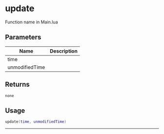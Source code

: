 # update

Function name in Main.lua

## Parameters

| Name           | Description |
| -------------- | ----------- |
| time           |             |
| unmodifiedTime |             |

## Returns

`none`

## Usage

```lua
update(time, unmodifiedTime)
```

---
